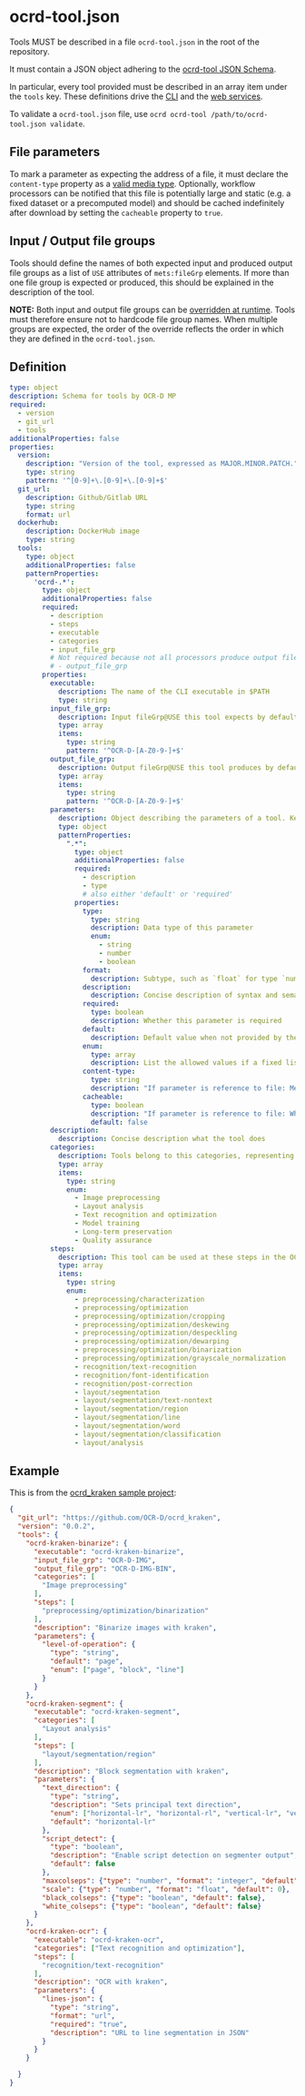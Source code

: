 # ocrd-tool.json

Tools MUST be described in a file `ocrd-tool.json` in the root of the repository.

It must contain a JSON object adhering to the [ocrd-tool JSON Schema](#Definition).

In particular, every tool provided must be described in an array item under the
`tools` key. These definitions drive the [CLI](cli) and the [web
services](swagger).

To validate a `ocrd-tool.json` file, use `ocrd ocrd-tool /path/to/ocrd-tool.json validate`.

## File parameters

To mark a parameter as expecting the address of a file, it must declare the
`content-type` property as a [valid media
type](https://www.iana.org/assignments/media-types/media-types.xhtml).
Optionally, workflow processors can be notified that this file is potentially
large and static (e.g. a fixed dataset or a precomputed model) and should be cached
indefinitely after download by setting the `cacheable` property to `true`.

## Input / Output file groups

Tools should define the names of both expected input and produced output file
groups as a list of `USE` attributes of `mets:fileGrp` elements. If more than
one file group is expected or produced, this should be explained in the
description of the tool.

**NOTE:** Both input and output file groups can be [overridden at
runtime](cli#-i---input-file-grp-grp). Tools must therefore ensure not to
hardcode file group names. When multiple groups are expected, the order of the
override reflects the order in which they are defined in the `ocrd-tool.json`.

## Definition

<!-- Regenerate with 'shinclude -i ocrd_tool.md'. See https://github.com/kba/shinclude -->
<!-- BEGIN-EVAL -w '```yaml' '```' -- cat ./ocrd_tool.schema.yml -->
```yaml
type: object
description: Schema for tools by OCR-D MP
required:
  - version
  - git_url
  - tools
additionalProperties: false
properties:
  version:
    description: "Version of the tool, expressed as MAJOR.MINOR.PATCH."
    type: string
    pattern: '^[0-9]+\.[0-9]+\.[0-9]+$'
  git_url:
    description: Github/Gitlab URL
    type: string
    format: url
  dockerhub:
    description: DockerHub image
    type: string
  tools:
    type: object
    additionalProperties: false
    patternProperties:
      'ocrd-.*':
        type: object
        additionalProperties: false
        required:
          - description
          - steps
          - executable
          - categories
          - input_file_grp
          # Not required because not all processors produce output files
          # - output_file_grp
        properties:
          executable:
            description: The name of the CLI executable in $PATH
            type: string
          input_file_grp:
            description: Input fileGrp@USE this tool expects by default
            type: array
            items:
              type: string
              pattern: '^OCR-D-[A-Z0-9-]+$'
          output_file_grp:
            description: Output fileGrp@USE this tool produces by default
            type: array
            items:
              type: string
              pattern: '^OCR-D-[A-Z0-9-]+$'
          parameters:
            description: Object describing the parameters of a tool. Keys are parameter names, values sub-schemas.
            type: object
            patternProperties:
              ".*":
                type: object
                additionalProperties: false
                required:
                  - description
                  - type
                  # also either 'default' or 'required'
                properties:
                  type:
                    type: string
                    description: Data type of this parameter
                    enum:
                      - string
                      - number
                      - boolean
                  format:
                    description: Subtype, such as `float` for type `number` or `uri` for type `string`.
                  description:
                    description: Concise description of syntax and semantics of this parameter
                  required:
                    type: boolean
                    description: Whether this parameter is required
                  default:
                    description: Default value when not provided by the user
                  enum:
                    type: array
                    description: List the allowed values if a fixed list.
                  content-type:
                    type: string
                    description: "If parameter is reference to file: Media type of the file"
                  cacheable:
                    type: boolean
                    description: "If parameter is reference to file: Whether the file should be cached, e.g. because it is large and won't change."
                    default: false
          description:
            description: Concise description what the tool does
          categories:
            description: Tools belong to this categories, representing modules within the OCR-D project structure
            type: array
            items:
              type: string
              enum:
                - Image preprocessing
                - Layout analysis
                - Text recognition and optimization
                - Model training
                - Long-term preservation
                - Quality assurance
          steps:
            description: This tool can be used at these steps in the OCR-D functional model
            type: array
            items:
              type: string
              enum:
                - preprocessing/characterization
                - preprocessing/optimization
                - preprocessing/optimization/cropping
                - preprocessing/optimization/deskewing
                - preprocessing/optimization/despeckling
                - preprocessing/optimization/dewarping
                - preprocessing/optimization/binarization
                - preprocessing/optimization/grayscale_normalization
                - recognition/text-recognition
                - recognition/font-identification
                - recognition/post-correction
                - layout/segmentation
                - layout/segmentation/text-nontext
                - layout/segmentation/region
                - layout/segmentation/line
                - layout/segmentation/word
                - layout/segmentation/classification
                - layout/analysis
```

<!-- END-EVAL -->

## Example

This is from the [ocrd_kraken sample project](https://github.com/OCR-D/ocrd_kraken):

<!-- BEGIN-EVAL -w '```json' '```' -- cat ../ocrd_kraken/ocrd-tool.json -->
```json
{
  "git_url": "https://github.com/OCR-D/ocrd_kraken",
  "version": "0.0.2",
  "tools": {
    "ocrd-kraken-binarize": {
      "executable": "ocrd-kraken-binarize",
      "input_file_grp": "OCR-D-IMG",
      "output_file_grp": "OCR-D-IMG-BIN",
      "categories": [
        "Image preprocessing"
      ],
      "steps": [
        "preprocessing/optimization/binarization"
      ],
      "description": "Binarize images with kraken",
      "parameters": {
        "level-of-operation": {
          "type": "string",
          "default": "page",
          "enum": ["page", "block", "line"]
        }
      }
    },
    "ocrd-kraken-segment": {
      "executable": "ocrd-kraken-segment",
      "categories": [
        "Layout analysis"
      ],
      "steps": [
        "layout/segmentation/region"
      ],
      "description": "Block segmentation with kraken",
      "parameters": {
        "text_direction": {
          "type": "string",
          "description": "Sets principal text direction",
          "enum": ["horizontal-lr", "horizontal-rl", "vertical-lr", "vertical-rl"],
          "default": "horizontal-lr"
        },
        "script_detect": {
          "type": "boolean",
          "description": "Enable script detection on segmenter output",
          "default": false
        },
        "maxcolseps": {"type": "number", "format": "integer", "default": 2},
        "scale": {"type": "number", "format": "float", "default": 0},
        "black_colseps": {"type": "boolean", "default": false},
        "white_colseps": {"type": "boolean", "default": false}
      }
    },
    "ocrd-kraken-ocr": {
      "executable": "ocrd-kraken-ocr",
      "categories": ["Text recognition and optimization"],
      "steps": [
        "recognition/text-recognition"
      ],
      "description": "OCR with kraken",
      "parameters": {
        "lines-json": {
          "type": "string",
          "format": "url",
          "required": "true",
          "description": "URL to line segmentation in JSON"
        }
      }
    }

  }
}
```

<!-- END-EVAL -->


